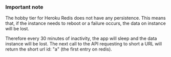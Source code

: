 ### Important note ###

The hobby tier for Heroku Redis does not have any persistence. This means that, if the instance needs to reboot or a failure occurs, the data on instance will be lost.

Therefore every 30 minutes of inactivity, the app will sleep and the data instance will be lost. The next call to the API requesting to short a URL will return the short url id: "a" (the first entry on redis).
